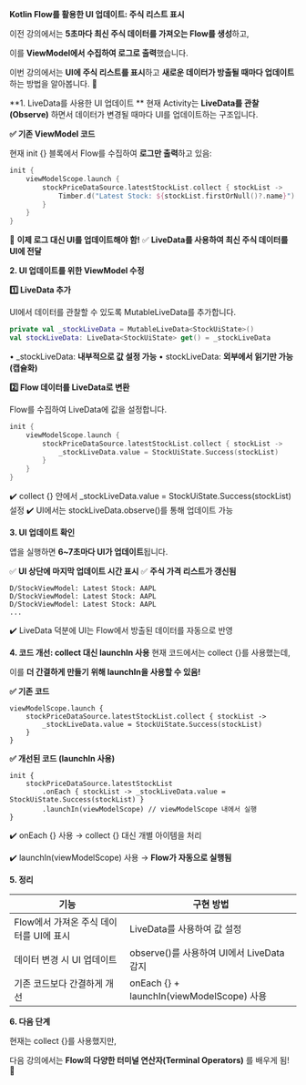 **Kotlin Flow를 활용한 UI 업데이트: 주식 리스트 표시**

이전 강의에서는 **5초마다 최신 주식 데이터를 가져오는 Flow를 생성**하고,

이를 **ViewModel에서 수집하여 로그로 출력**했습니다.

이번 강의에서는 **UI에 주식 리스트를 표시**하고 **새로운 데이터가 방출될 때마다 업데이트**하는 방법을 알아봅니다. 🚀

**1. LiveData를 사용한 UI 업데이트
**
현재 Activity는 **LiveData를 관찰(Observe)** 하면서 데이터가 변경될 때마다 UI를 업데이트하는 구조입니다.

**✅ 기존 ViewModel 코드**

현재 init {} 블록에서 Flow를 수집하여 **로그만 출력**하고 있음:

```kotlin
init {
    viewModelScope.launch {
        stockPriceDataSource.latestStockList.collect { stockList ->
            Timber.d("Latest Stock: ${stockList.firstOrNull()?.name}")
        }
    }
}
```

🔴 **이제 로그 대신 UI를 업데이트해야 함!**
✅ **LiveData를 사용하여 최신 주식 데이터를 UI에 전달**

**2. UI 업데이트를 위한 ViewModel 수정**

**1️⃣ LiveData 추가**

UI에서 데이터를 관찰할 수 있도록 MutableLiveData를 추가합니다.

```kotlin
private val _stockLiveData = MutableLiveData<StockUiState>()
val stockLiveData: LiveData<StockUiState> get() = _stockLiveData
```

• _stockLiveData: **내부적으로 값 설정 가능**
• stockLiveData: **외부에서 읽기만 가능 (캡슐화)**

**2️⃣ Flow 데이터를 LiveData로 변환**

Flow를 수집하여 LiveData에 값을 설정합니다.

```kotlin
init {
    viewModelScope.launch {
        stockPriceDataSource.latestStockList.collect { stockList ->
            _stockLiveData.value = StockUiState.Success(stockList)
        }
    }
}
```

✔️ collect {} 안에서 _stockLiveData.value = StockUiState.Success(stockList) 설정
✔️ UI에서는 stockLiveData.observe()를 통해 업데이트 가능

**3. UI 업데이트 확인**

앱을 실행하면 **6~7초마다 UI가 업데이트**됩니다.

✅ **UI 상단에 마지막 업데이트 시간 표시**
✅ **주식 가격 리스트가 갱신됨**

```
D/StockViewModel: Latest Stock: AAPL
D/StockViewModel: Latest Stock: AAPL
D/StockViewModel: Latest Stock: AAPL
...
```

✔️ LiveData 덕분에 UI는 Flow에서 방출된 데이터를 자동으로 반영

**4. 코드 개선: collect 대신 launchIn 사용**
현재 코드에서는 collect {}를 사용했는데,

이를 **더 간결하게 만들기 위해 launchIn을 사용할 수 있음!**

  

**✅ 기존 코드**

```
viewModelScope.launch {
    stockPriceDataSource.latestStockList.collect { stockList ->
        _stockLiveData.value = StockUiState.Success(stockList)
    }
}
```

**✅ 개선된 코드 (launchIn 사용)**

```
init {
    stockPriceDataSource.latestStockList
        .onEach { stockList -> _stockLiveData.value = StockUiState.Success(stockList) }
        .launchIn(viewModelScope) // viewModelScope 내에서 실행
}
```

✔️ onEach {} 사용 → collect {} 대신 개별 아이템을 처리

✔️ launchIn(viewModelScope) 사용 → **Flow가 자동으로 실행됨**

**5. 정리**

|**기능**|**구현 방법**|
|---|---|
|Flow에서 가져온 주식 데이터를 UI에 표시|LiveData를 사용하여 값 설정|
|데이터 변경 시 UI 업데이트|observe()를 사용하여 UI에서 LiveData 감지|
|기존 코드보다 간결하게 개선|onEach {} + launchIn(viewModelScope) 사용|

**6. 다음 단계**

  

현재는 collect {}를 사용했지만,

다음 강의에서는 **Flow의 다양한 터미널 연산자(Terminal Operators)** 를 배우게 됨! 🚀